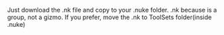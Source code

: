 Just download the .nk file and copy to your .nuke folder.
.nk because is a group, not a gizmo. If you prefer, move the .nk to ToolSets folder(inside .nuke)
